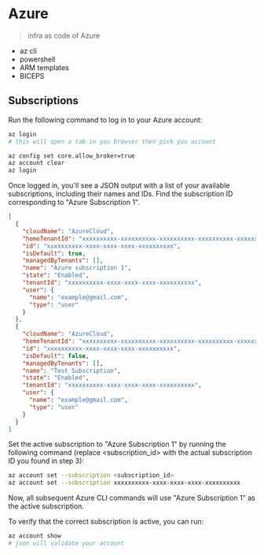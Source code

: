 # Azure 
> infra as code of Azure

- az cli
- powershell
- ARM templates
- BICEPS

## Subscriptions

Run the following command to log in to your Azure account:
```bash
az login
# this will open a tab in you browser then pick you account

az config set core.allow_broker=true
az account clear
az login
```

Once logged in, you'll see a JSON output with a list of your available subscriptions, including their names and IDs. Find the subscription ID corresponding to "Azure Subscription 1".
```json
[
  {
    "cloudName": "AzureCloud",
    "homeTenantId": "xxxxxxxxxx-xxxxxxxxxx-xxxxxxxxxx-xxxxxxxxxx-xxxxxxxxxx",
    "id": "xxxxxxxxxx-xxxx-xxxx-xxxx-xxxxxxxxxx", 
    "isDefault": true,
    "managedByTenants": [],
    "name": "Azure subscription 1",
    "state": "Enabled",
    "tenantId": "xxxxxxxxxx-xxxx-xxxx-xxxx-xxxxxxxxxx",
    "user": {
      "name": "example@gmail.com",
      "type": "user"
    }
  },
  {
    "cloudName": "AzureCloud",
    "homeTenantId": "xxxxxxxxxx-xxxxxxxxxx-xxxxxxxxxx-xxxxxxxxxx-xxxxxxxxxx",
    "id": "xxxxxxxxxx-xxxx-xxxx-xxxx-xxxxxxxxxx",
    "isDefault": false,
    "managedByTenants": [],
    "name": "Test Subscription",
    "state": "Enabled",
    "tenantId": "xxxxxxxxxx-xxxx-xxxx-xxxx-xxxxxxxxxx",
    "user": {
      "name": "example@gmail.com",
      "type": "user"
    }
  }
]
```

Set the active subscription to "Azure Subscription 1" by running the following command (replace <subscription_id> with the actual subscription ID you found in step 3):

```bash
az account set --subscription <subscription_id>
az account set --subscription xxxxxxxxxx-xxxx-xxxx-xxxx-xxxxxxxxxx
```

Now, all subsequent Azure CLI commands will use "Azure Subscription 1" as the active subscription.

To verify that the correct subscription is active, you can run:

```bash
az account show
# json will validate your account
```
